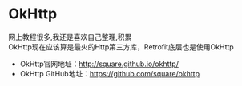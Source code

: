 # OkHttp
  网上教程很多,我还是喜欢自己整理,积累   
  OkHttp现在应该算是最火的Http第三方库，Retrofit底层也是使用OkHttp

* OkHttp官网地址：http://square.github.io/okhttp/ 
* OkHttp GitHub地址：https://github.com/square/okhttp
